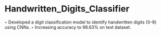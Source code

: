 # Handwritten_Digits_Classifier
◦ Developed a digit classification model to identify handwritten digits (0-9) using CNNs. ◦ Increasing accuracy to 98.63% on test dataset.
